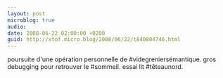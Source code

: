 ```yaml
---
layout: post
microblog: true
audio: 
date: 2008-06-22 02:00:00 +0200
guid: http://xtof.micro.blog/2008/06/22/t840804746.html
---
```

poursuite d'une opération personnelle de #videgreniersémantique. gros debugging pour retrouver le #sommeil. essai lit #têteaunord.
